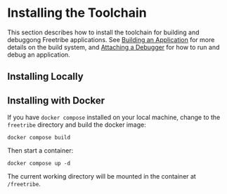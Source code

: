 # Installing the Toolchain

This section describes how to install the toolchain
for building and debuggong Freetribe applications.
See [Building an Application](building.md) for more
details on the build system, and
[Attaching a Debugger](debugging.md) for how to run and debug an application.


## Installing Locally

## Installing with Docker

If you have `docker compose` installed on your local machine,
change to the `freetribe` directory and build the docker image:

```
docker compose build
```

Then start a container:

```
docker compose up -d
```

The current working directory will be mounted in the container at `/freetribe`.






